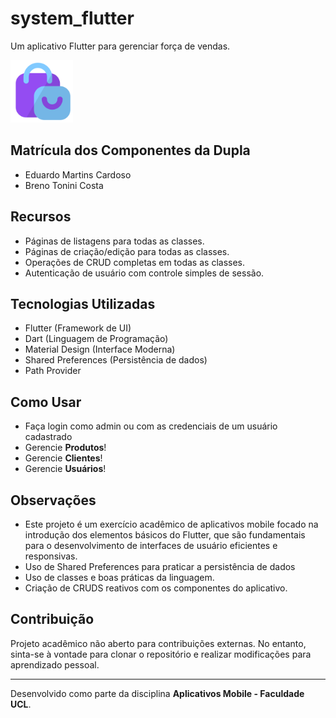 # system_flutter

Um aplicativo Flutter para gerenciar força de vendas.

<img src="assets/shop.png" alt="Captura de Tela do App" width="100">

## Matrícula dos Componentes da Dupla
- Eduardo Martins Cardoso
- Breno Tonini Costa


## Recursos
- Páginas de listagens para todas as classes.
- Páginas de criação/edição para todas as classes.
- Operações de CRUD completas em todas as classes.
- Autenticação de usuário com controle simples de sessão.

## Tecnologias Utilizadas
- Flutter (Framework de UI)
- Dart (Linguagem de Programação)
- Material Design (Interface Moderna)
- Shared Preferences (Persistência de dados)
- Path Provider
 
## Como Usar
- Faça login como admin ou com as credenciais de um usuário cadastrado
- Gerencie **Produtos**!
- Gerencie **Clientes**!
- Gerencie **Usuários**!

## Observações

- Este projeto é um exercício acadêmico de aplicativos mobile focado na introdução dos elementos básicos do Flutter, que são fundamentais para o desenvolvimento de interfaces de usuário eficientes e responsivas.
- Uso de Shared Preferences para praticar a persistência de dados
- Uso de classes e boas práticas da linguagem.
- Criação de CRUDS reativos com os componentes do aplicativo.

## Contribuição

Projeto acadêmico não aberto para contribuições externas. No entanto, sinta-se à vontade para clonar o repositório e realizar modificações para aprendizado pessoal.

---

Desenvolvido como parte da disciplina **Aplicativos Mobile - Faculdade UCL**.
